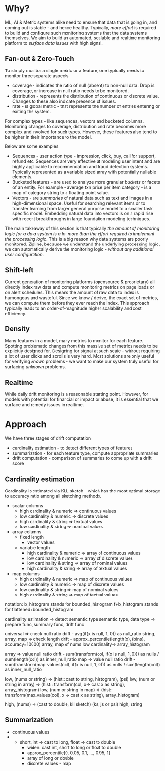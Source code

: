 

# Why?

  ML, AI & Metric systems alike need to ensure that data that is going in, and coming out is stable - and hence healthy.
Typically, *more effort* is required to build and configure such monitoring systems that the data systems themselves. 
We aim to build an automated, scalable and realtime monitoring platform to *surface data issues* with high signal. 

## Fan-out & Zero-Touch
To simply monitor a single metric or a feature, one typically needs to monitor three separate aspects

- coverage - indicates the ratio of null (absent) to non-null data. Drop is coverage, or increase in null ratio needs 
             to be monitored.  
- distribution - represents the distribution of continuous or discrete value. Changes to these also indicate presence 
                 of issues.
- rate - is global metric - that represents the number of entries entering or exiting the system. 

For complex types - like sequences, vectors and bucketed columns. Monitoring changes to coverage, distribution and rate 
becomes more complex and involved for such types. However, these features also tend to be higher in their importance 
to the model.

Below are some examples 
- Sequences - user action type - impression, click, buy, call for support, refund etc. Sequences are very effective 
              at modeling user intent and are highly applicable to recommendation and fraud detection systems. Typically 
              represented as a variable sized array with potentially nullable elements.
- Bucketed features - are used to analyze more granular *buckets* or facets of an entity. For example - average txn 
                      price per item category - is a map of category string to a floating point value.  
- Vectors - are *summaries* of natural data such as text and images in a high-dimensional space. Useful for searching 
            relevant items or to transfer learning from larger general purpose model to a smaller task specific model.
            Embedding natural data into vectors is on a rapid rise with recent breakthroughs in large foundation 
            modeling techniques.
 
The main takeaway of this section is that typically *the amount of monitoring logic for a data system is a lot more than the 
effort required to implement the processing logic*. This is a big reason why data systems are poorly monitored. Zipline,
because we understand the underlying processing logic, we can automatically derive the monitoring logic - *without any 
additional user configuration*.

## Shift-left
Current generation of monitoring platforms (opensource & proprietary) all directly index raw data and compute monitoring
metrics on page loads or on alert schedules. This means the amount of raw data to index is humongous and wasteful. Since
we know / derive, the exact set of metrics, we can compute them before they ever reach the index. This approach typically
leads to an order-of-magnitude higher scalability and cost efficiency.

## Density
Many features in a model, many metrics to monitor for each feature. Spotting problematic changes from this massive set 
of metrics needs to be explicitly designed for. Designing for signal at such scale - without requiring a lot of user 
clicks and scrolls is very hard. Most solutions are only useful for verifying *known* problems - we want to make our
system truly useful for surfacing *unknown* problems.

## Realtime
While daily drift monitoring is a reasonable starting point. However, for models with potential for financial or impact
or abuse, it is essential that we surface and remedy issues in realtime. 

# Approach
We have three stages of drift computation
- cardinality estimation - to detect different types of features
- summarization - for each feature type, compute appropriate summaries
- drift computation - comparison of summaries to come up with a drift score


## Cardinality estimation
Cardinality is estimated via KLL sketch - which has the most optimal storage to accuracy ratio among all sketching 
methods.

  - scalar columns 
    - high cardinality & numeric => continuous values
    - low cardinality & numeric => discrete values
    - high cardinality & string => textual values
    - low cardinality & string => nominal values
  - array columns
    - fixed length
      - vector values
    - variable length 
      - high cardinality & numeric => array of continuous values
      - low cardinality & numeric => array of discrete values
      - low cardinality & string => array of nominal values
      - high cardinality & string => array of textual values
  - map columns
    - high cardinality & numeric => map of continuous values
    - low cardinality & numeric => map of discrete values 
    - low cardinality & string => map of nominal values
    - high cardinality & string => map of textual values 



notation: b_histogram stands for bounded_histogram 
          f+b_histogram stands for flattened+bounded_histogram

cardinality estimation => detect semantic type
semantic type, data type => prepare func, summary func, drift func

universal => check null ratio drift - avg(if(x is null, 1, 0)) as null_ratio
string, array, map => check length drift - approx_percentile(length(x), (bins), accuracy=10000)
array, map of nums low cardinality=> array_histogram

array => value null ratio drift - sum(transform(col, if(x is null, 1, 0))) as nulls / sum(length(col)) as inner_null_ratio
map => value null ratio drift - sum(transform(map_values(col), if(x is null, 1, 0))) as nulls / sum(length(col)) as inner_null_ratio

low, (nums or string) => (hist:: cast to string, histogram), (psi)
low, (num or string in array) => (hist:: transform(col, x-> cast x as string), array_histogram)
low, (num or string in map) => (hist:: transform(map_values(col), x -> cast x as string), array_histogram)
                               

high, (nums) => (cast to double, kll sketch) (ks, js or psi)
high, string



## Summarization
  - continuous values
  - 
    - short, int -> cast to long, float -> cast to double
        - widen: cast int, short to long or float to double   
        - approx_percentile[0, 0.05, 0.1, ..., 0.95, 1]
        - array of long or double
      - discrete values - map 